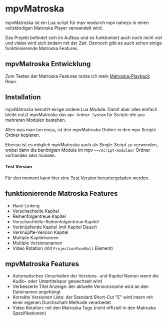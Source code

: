 # mpvMatroska

mpvMatroska ist ein Lua script für mpv wodurch mpv nahezu in einen vollständigen Matroska Player verwandelt wird.

Das Projekt befindet sich im Aufbau und es funktioniert auch noch nicht viel und vieles wird sich ändern mit der Zeit.
Dennoch gibt es auch schon einige funktionierende Matroska Features.

## mpvMatroska Entwicklung

Zum Testen der Matroska Features nutze ich mein [Matroska-Playback](https://github.com/hubblec4/Matroska-Playback) Repo.

## Installation

mpvMatroska benutzt einige andere Lua Module.
Damit aber alles einfach bleibt nutzt mpvMatroska das `mpv Ordner System` für Scripte die aus mehreren Modulen bestehen.

Alles was man tun muss, ist den mpvMatroska Ordner in den mpv Scripte Ordner kopieren.

Ebenso ist es möglich mpvMatroska auch als Single-Script zu verwenden, wobei dann die benötigten Module im mpv `~~/script-modules/` Ordner vorhanden sein müssen.

#### Test Version

Für den moment kann hier eine [Test Version](https://gleitz.info/index.php?attachment/100235-mpvmatroska-zip/) heruntergeladen werden.

## funktionierende Matroska Features

- Hard-Linking
- Verschachtelte Kapitel
- Reihenfolgentreue Kapitel
- Verschachtelte-Reihenfolgentreue Kapitel
- Verknüpfende Kapitel (mit Kapitel Dauer)
- Verknüpfte-Version Kapitel
- Multiple Kapitelnamen
- Multiple Versionsnamen
- Video Rotation (mit `ProjectionPoseRoll` Element)

## mpvMatroska Features

- Automatisches Umschalten der Versions- und Kapitel Namen wenn die Audio- oder Untertitelspur gewechselt wird
- Verbesserte Titel Anzeige: der aktuelle Versionsname wird an den Dateinamen angehängt
- Korrekte Versionen Liste: der Standard Short-Cut "E" wird intern mit einer eigenen Durchschalt-Methode verarbeitet
- Video Rotation: mit den Matroska Tags (nicht offiziell in den Matroska Spezifikationen)
